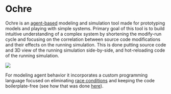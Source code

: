 # Ochre

Ochre is an [agent-based](https://en.wikipedia.org/wiki/Agent-based_model) modeling and simulation tool made for prototyping models and playing with simple systems. Primary goal of this tool is to build intuitive understanding of a complex system by shortening the modify-run cycle and focusing on the correlation between source code modifications and their effects on the running simulation. This is done putting source code and 3D view of the running simulation side-by-side, and hot-reloading code of the running simulation.

![](res/ochre_particles.gif)

For modeling agent behavior it incorporates a custom programming language focused on eliminating [race conditions](https://en.wikipedia.org/wiki/Race_condition) and keeping the code boilerplate-free (see how that was done [here](https://bcace.github.io/ochre.html)).
